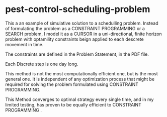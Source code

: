 # pest-control-scheduling-problem

This a an example of simulative solution to a schedulling problem. Instead of formulating the problem as a CONSTRAINT PROGRAMMING or a SEARCH problem, I model it as a CURSOR in a uni-directional, finite horizon problem with optamility constraints beign applied to each descrete movement in time.

The constraints are defined in the Problem Statement, in the PDF file.

Each Discrete step is one day long.

This method is not the most computationally efficient one, but is the most general one. It is independent of any optimization process that might be required for solving the problem formulated using CONSTRAINT PROGRAMMING.

This Method converges to optimal strategy every single time, and in my limited testing, has proven to be equally efficient to CONSTRAINT PROGRAMMING .
